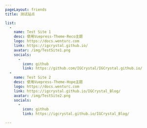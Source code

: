 ```yaml
---
pageLayout: friends
title: 测试站点

list:
  -
    name: Test Site 1
    desc: 使用Vuepress-Theme-Reco主题
    logo: https://docs.wenturc.com
    link: https://igcrystal.github.io/
    avatar: /img/TestSite1.png
    socials:
      -
        icon: github
        link: https://github.com/IGCrystal/IGCrystal.github.io/
  -
    name: Test Site 2
    desc: 使用Vuepress-Theme-Hope主题
    logo: https://docs.wenturc.com
    link: https://igcrystal.github.io/IGCrystal_Blog/
    avatar: /img/TestSite2.png
    socials:
      -
        icon: github
        link: https://igcrystal.github.io/IGCrystal_Blog/

---
```


